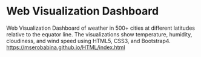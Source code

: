 # Web Visualization Dashboard
Web Visualization Dashboard of weather in 500+ cities at different latitudes relative to the equator line. The visualizations show temperature, humidity, cloudiness, and wind speed using HTML5, CSS3, and Bootstrap4.
https://mserobabina.github.io/HTML/index.html

